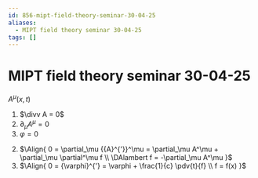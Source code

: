 ```yaml
---
id: 856-mipt-field-theory-seminar-30-04-25
aliases:
  - MIPT field theory seminar 30-04-25
tags: []
---
```


# MIPT field theory seminar 30-04-25

$A^\mu(x,t)$

1. $\divv A = 0$
2. $\partial_\mu A^\mu = 0$
3. $\varphi = 0$

<!---->

2. $\Align{
0 = \partial_\mu {{A}^{'}}^\mu = \partial_\mu A^\mu + \partial_\mu \partial^\mu f \\
\DAlambert f = -\partial_\mu A^\mu
}$
3. $\Align{
0 = {\varphi}^{'} = \varphi + \frac{1}{c} \pdv{t}{f} \\
f = f(x)
}$
